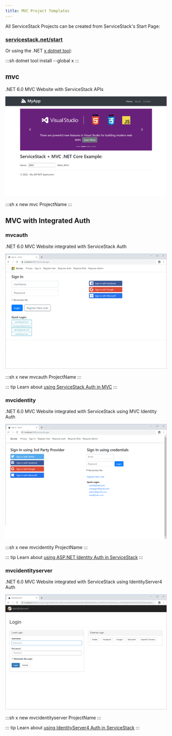 ```yaml
---
title: MVC Project Templates
---
```


All ServiceStack Projects can be created from ServiceStack's Start Page:

<div class="not-prose">
<h3 class="m-0 py-8 text-4xl text-center text-blue-600"><a href="https://servicestack.net/start">servicestack.net/start</a></h3>
</div>

Or using the .NET [x dotnet tool](/templates/dotnet-new):

:::sh
dotnet tool install --global x
:::


## mvc

.NET 6.0 MVC Website with ServiceStack APIs

[![](https://raw.githubusercontent.com/ServiceStack/Assets/master/csharp-templates/mvc.png)](https://github.com/NetCoreTemplates/mvc)

:::sh
x new mvc ProjectName
:::

## MVC with Integrated Auth

### mvcauth

.NET 6.0 MVC Website integrated with ServiceStack Auth

[![](/img/pages/auth/signin/mvcauth.png)](https://github.com/NetCoreTemplates/mvcauth)

:::sh
x new mvcauth ProjectName
:::

::: tip
Learn about [using ServiceStack Auth in MVC](/auth/identity-servicestack)
:::

### mvcidentity

.NET 6.0 MVC Website integrated with ServiceStack using MVC Identity Auth

[![](/img/pages/auth/signin/mvcidentity.png)](https://github.com/NetCoreTemplates/mvcidentity)

:::sh
x new mvcidentity ProjectName
:::

::: tip
Learn about [using ASP.NET Identity Auth in ServiceStack](/auth/identity-aspnet)
:::

### mvcidentityserver

.NET 6.0 MVC Website integrated with ServiceStack using IdentityServer4 Auth

[![](/img/pages/auth/signin/mvcidentityserver.png)](https://github.com/NetCoreTemplates/mvcidentityserver)

:::sh
x new mvcidentityserver ProjectName
:::

::: tip
Learn about [using IdentityServer4 Auth in ServiceStack](/auth/identity-aspnet)
:::
